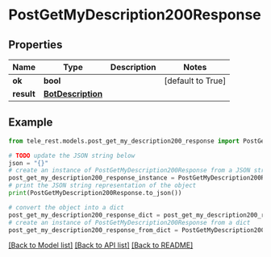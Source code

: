# PostGetMyDescription200Response


## Properties

Name | Type | Description | Notes
------------ | ------------- | ------------- | -------------
**ok** | **bool** |  | [default to True]
**result** | [**BotDescription**](BotDescription.md) |  | 

## Example

```python
from tele_rest.models.post_get_my_description200_response import PostGetMyDescription200Response

# TODO update the JSON string below
json = "{}"
# create an instance of PostGetMyDescription200Response from a JSON string
post_get_my_description200_response_instance = PostGetMyDescription200Response.from_json(json)
# print the JSON string representation of the object
print(PostGetMyDescription200Response.to_json())

# convert the object into a dict
post_get_my_description200_response_dict = post_get_my_description200_response_instance.to_dict()
# create an instance of PostGetMyDescription200Response from a dict
post_get_my_description200_response_from_dict = PostGetMyDescription200Response.from_dict(post_get_my_description200_response_dict)
```
[[Back to Model list]](../README.md#documentation-for-models) [[Back to API list]](../README.md#documentation-for-api-endpoints) [[Back to README]](../README.md)


